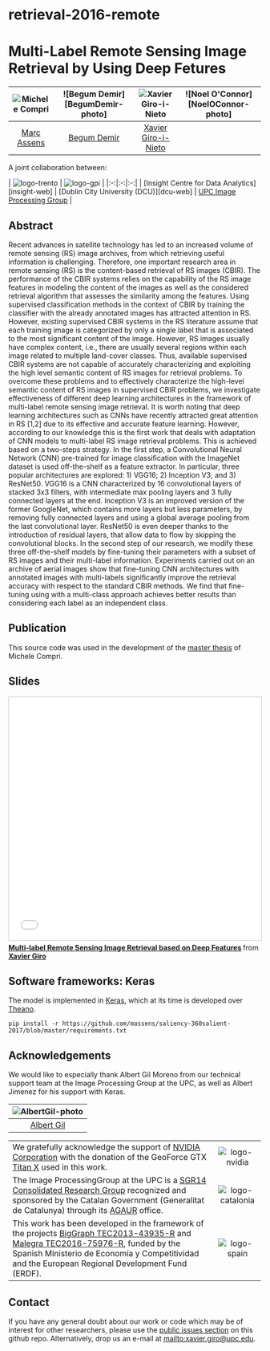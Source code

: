 # retrieval-2016-remote

# Multi-Label Remote Sensing Image Retrieval by Using Deep Fetures

| ![Michele Compri][MicheleCompri-photo] | ![Begum Demir][BegumDemir-photo] | ![Xavier Giro-i-Nieto][XavierGiro-photo]| ![Noel O'Connor][NoelOConnor-photo] |
|:-:|:-:|:-:|:-:|
| [Marc Assens][MicheleCompri-web]  | [Begum Demir][BegumDemir-web]  | [Xavier Giro-i-Nieto][XavierGiro-web] |


[MicheleCompri-web]: https://www.linkedin.com/in/marc-assens-reina-5b1090bb/
[BegumDemir-web]: http://begumdemir.com/
[XavierGiro-web]: https://imatge.upc.edu/web/people/xavier-giro

[MicheleCompri-photo]: 
[BegumDemir-photo]: 
[XavierGiro-photo]: https://raw.githubusercontent.com/imatge-upc/saliency-2016-cvpr/master/authors/XavierGiro.jpg "Xavier Giro-i-Nieto"

A joint collaboration between:

| ![logo-trento] | ![logo-gpi] |
|:-:|:-:|:-:|
| [Insight Centre for Data Analytics][insight-web] | [Dublin City University (DCU)][dcu-web] | [UPC Image Processing Group][gpi-web] |

[trento-web]: https://www.insight-centre.org/ 
[gpi-web]: https://imatge.upc.edu/web/ 


[logo-trento]: https://raw.githubusercontent.com/imatge-upc/saliency-2016-cvpr/master/logos/insight.jpg "Insight Centre for Data Analytics"
[logo-gpi]: https://raw.githubusercontent.com/imatge-upc/saliency-2016-cvpr/master/logos/gpi.png "UPC Image Processing Group"


## Abstract

Recent advances in satellite technology has led to an increased volume of remote sensing (RS) image archives, from which retrieving useful information is challenging. Therefore, one important research area in remote sensing (RS) is the content-based retrieval of RS images (CBIR). The performance of the CBIR systems relies on the capability of the RS image features in modeling the content of the images as well as the considered retrieval algorithm that assesses the similarity among the features. Using supervised classification methods in the context of CBIR by training the classifier with the already annotated images has attracted attention in RS. However, existing supervised CBIR systems in the RS literature assume that each training image is categorized by only a single label that is associated to the most significant content of the image. However, RS images usually have complex content, i.e., there are usually several regions within each image related to multiple land-cover classes. Thus, available supervised CBIR systems are not capable of accurately characterizing and exploiting the high level semantic content of RS images for retrieval problems.
To overcome these problems and to effectively characterize the high-level semantic content of RS images in supervised CBIR problems, we investigate effectiveness of different deep learning architectures in the framework of multi-label remote sensing image retrieval. It is worth noting that deep learning architectures such as CNNs have recently attracted great attention in RS [1,2] due to its effective and accurate feature learning. However, according to our knowledge this is the first work that deals with adaptation of CNN models to multi-label RS image retrieval problems. This is achieved based on a two-steps strategy. In the first step, a Convolutional Neural Network (CNN) pre-trained for image classification with the ImageNet dataset is used off-the-shelf as a feature extractor. In particular, three popular architectures are explored: 1) VGG16; 2) Inception V3; and 3) ResNet50. VGG16 is a CNN characterized by 16 convolutional layers of stacked 3x3 filters, with intermediate max pooling layers and 3 fully connected layers at the end. Inception V3 is an improved version of the former GoogleNet, which contains more layers but less parameters, by removing fully connected layers and using a global average pooling from the last convolutional layer. ResNet50 is even deeper thanks to the introduction of residual layers, that allow data to flow by skipping the convolutional blocks. In the second step of our research, we modify these three off-the-shelf models by fine-tuning their parameters with a subset of RS images and their multi-label information. Experiments carried out on an archive of aerial images show that fine-tuning CNN architectures with annotated images with multi-labels significantly improve the retrieval accuracy with respect to the standard CBIR methods. We find that fine-tuning using with a multi-class approach achieves better results than considering each label as an independent class. 

## Publication

This source code was used in the development of the [master thesis](https://github.com/imatge-upc/retrieval-2016-remote/raw/master/MicheleCompri-MSc-thesis.pdf) of Michele Compri.

## Slides

<iframe src="//www.slideshare.net/slideshow/embed_code/key/aur7h9ST7R35Oa" width="595" height="485" frameborder="0" marginwidth="0" marginheight="0" scrolling="no" style="border:1px solid #CCC; border-width:1px; margin-bottom:5px; max-width: 100%;" allowfullscreen> </iframe> <div style="margin-bottom:5px"> <strong> <a href="//www.slideshare.net/xavigiro/multilabel-remote-sensing-image-retrieval-based-on-deep-features" title="Multi-label Remote Sensing Image Retrieval based on Deep Features" target="_blank">Multi-label Remote Sensing Image Retrieval based on Deep Features</a> </strong> from <strong><a target="_blank" href="https://www.slideshare.net/xavigiro">Xavier Giro</a></strong> </div>


## Software frameworks: Keras

The model is implemented in [Keras](https://github.com/fchollet/keras/tree/master/keras), which at its time is developed over [Theano](http://deeplearning.net/software/theano/).
```
pip install -r https://github.com/massens/saliency-360salient-2017/blob/master/requirements.txt
```

## Acknowledgements

We would like to especially thank Albert Gil Moreno from our technical support team at the Image Processing Group at the UPC, as well as Albert Jimenez for his support with Keras.

| ![AlbertGil-photo]  |
|:-:|
| [Albert Gil](AlbertGil-web)   |

[AlbertGil-photo]: https://raw.githubusercontent.com/imatge-upc/saliency-2016-cvpr/master/authors/AlbertGil.jpg "Albert Gil"

[AlbertGil-web]: https://imatge.upc.edu/web/people/albert-gil-moreno

|   |   |
|:--|:-:|
|  We gratefully acknowledge the support of [NVIDIA Corporation](http://www.nvidia.com/content/global/global.php) with the donation of the GeoForce GTX [Titan X](http://www.geforce.com/hardware/desktop-gpus/geforce-gtx-titan-x) used in this work. |  ![logo-nvidia] |
|  The Image ProcessingGroup at the UPC is a [SGR14 Consolidated Research Group](https://imatge.upc.edu/web/projects/sgr14-image-and-video-processing-group) recognized and sponsored by the Catalan Government (Generalitat de Catalunya) through its [AGAUR](http://agaur.gencat.cat/en/inici/index.html) office. |  ![logo-catalonia] |
|  This work has been developed in the framework of the projects [BigGraph TEC2013-43935-R](https://imatge.upc.edu/web/projects/biggraph-heterogeneous-information-and-graph-signal-processing-big-data-era-application) and [Malegra TEC2016-75976-R](https://imatge.upc.edu/web/projects/malegra-multimodal-signal-processing-and-machine-learning-graphs), funded by the Spanish Ministerio de Economía y Competitividad and the European Regional Development Fund (ERDF).  | ![logo-spain] | 

[logo-nvidia]: https://raw.githubusercontent.com/imatge-upc/saliency-2016-cvpr/master/logos/nvidia.jpg "Logo of NVidia"
[logo-catalonia]: https://raw.githubusercontent.com/imatge-upc/saliency-2016-cvpr/master/logos/generalitat.jpg "Logo of Catalan government"
[logo-spain]: https://raw.githubusercontent.com/imatge-upc/saliency-2016-cvpr/master/logos/MEyC.png "Logo of Spanish government"

## Contact

If you have any general doubt about our work or code which may be of interest for other researchers, please use the [public issues section](https://github.com/imatge-upc/retrieval-2016-remote/issues) on this github repo. Alternatively, drop us an e-mail at <mailto:xavier.giro@upc.edu>.
